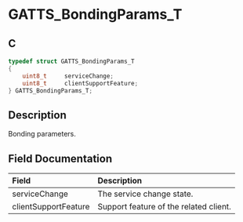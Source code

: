 # GATTS_BondingParams_T

## C

```c
typedef struct GATTS_BondingParams_T
{
    uint8_t     serviceChange;
    uint8_t     clientSupportFeature;
} GATTS_BondingParams_T;
```

## Description

Bonding parameters.


## Field Documentation

|Field|Description|
|:---|:---|
|serviceChange|The service change state.|
|clientSupportFeature|Support feature of the related client.|
